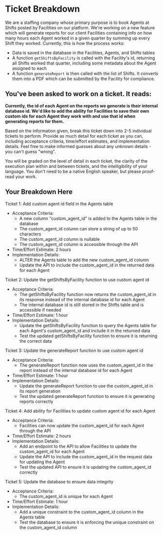 # Ticket Breakdown

We are a staffing company whose primary purpose is to book Agents at Shifts posted by Facilities on our platform. We're working on a new feature which will generate reports for our client Facilities containing info on how many hours each Agent worked in a given quarter by summing up every Shift they worked. Currently, this is how the process works:

- Data is saved in the database in the Facilities, Agents, and Shifts tables
- A function `getShiftsByFacility` is called with the Facility's id, returning all Shifts worked that quarter, including some metadata about the Agent assigned to each
- A function `generateReport` is then called with the list of Shifts. It converts them into a PDF which can be submitted by the Facility for compliance.

## You've been asked to work on a ticket. It reads:

**Currently, the id of each Agent on the reports we generate is their internal database id. We'd like to add the ability for Facilities to save their own custom ids for each Agent they work with and use that id when generating reports for them.**

Based on the information given, break this ticket down into 2-5 individual tickets to perform. Provide as much detail for each ticket as you can, including acceptance criteria, time/effort estimates, and implementation details. Feel free to make informed guesses about any unknown details - you can't guess "wrong".

You will be graded on the level of detail in each ticket, the clarity of the execution plan within and between tickets, and the intelligibility of your language. You don't need to be a native English speaker, but please proof-read your work.

## Your Breakdown Here

Ticket 1: Add custom agent id field in the Agents table

- Acceptance Criteria:
  - A new column "custom_agent_id" is added to the Agents table in the database
  - The custom_agent_id column can store a string of up to 50 characters
  - The custom_agent_id column is nullable
  - The custom_agent_id column is accessible through the API
- Time/Effort Estimate: 2 hours
- Implementation Details:
  - ALTER the Agents table to add the new custom_agent_id column
  - Update the API to include the custom_agent_id in the returned data for each Agent

Ticket 2: Update the getShiftsByFacility function to use custom agent id

- Acceptance Criteria:
  - The getShiftsByFacility function now returns the custom_agent_id in its response instead of the internal database id for each Agent
  - The internal database id is still stored in the Shifts table and is accessible if needed
- Time/Effort Estimate: 1 hour
- Implementation Details:
  - Update the getShiftsByFacility function to query the Agents table for each Agent's custom_agent_id and include it in the returned data
  - Test the updated getShiftsByFacility function to ensure it is returning the correct data

Ticket 3: Update the generateReport function to use custom agent id

- Acceptance Criteria:
  - The generateReport function now uses the custom_agent_id in the report instead of the internal database id for each Agent
- Time/Effort Estimate: 1 hour
- Implementation Details:
  - Update the generateReport function to use the custom_agent_id in its report generation
  - Test the updated generateReport function to ensure it is generating reports correctly

Ticket 4: Add ability for Facilities to update custom agent id for each Agent

- Acceptance Criteria:
  - Facilities can now update the custom_agent_id for each Agent through the API
- Time/Effort Estimate: 2 hours
- Implementation Details:
  - Add an endpoint to the API to allow Facilities to update the custom_agent_id for each Agent
  - Update the API to include the custom_agent_id in the request data for updating the Agent
  - Test the updated API to ensure it is updating the custom_agent_id correctly

Ticket 5: Update the database to ensure data integrity

- Acceptance Criteria:
  - The custom_agent_id is unique for each Agent
- Time/Effort Estimate: 1 hour
- Implementation Details:
  - Add a unique constraint to the custom_agent_id column in the Agents table
  - Test the database to ensure it is enforcing the unique constraint on the custom_agent_id column
